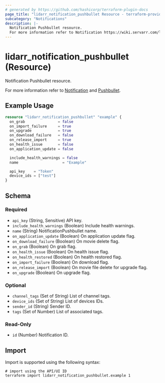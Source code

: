 ```yaml
---
# generated by https://github.com/hashicorp/terraform-plugin-docs
page_title: "lidarr_notification_pushbullet Resource - terraform-provider-lidarr"
subcategory: "Notifications"
description: |-
  Notification Pushbullet resource.
  For more information refer to Notification https://wiki.servarr.com/lidarr/settings#connect and Pushbullet https://wiki.servarr.com/lidarr/supported#pushbullet.
---
```


# lidarr_notification_pushbullet (Resource)

<!-- subcategory:Notifications -->Notification Pushbullet resource.
For more information refer to [Notification](https://wiki.servarr.com/lidarr/settings#connect) and [Pushbullet](https://wiki.servarr.com/lidarr/supported#pushbullet).

## Example Usage

```terraform
resource "lidarr_notification_pushbullet" "example" {
  on_grab               = false
  on_import_failure     = true
  on_upgrade            = true
  on_download_failure   = false
  on_release_import     = true
  on_health_issue       = false
  on_application_update = false

  include_health_warnings = false
  name                    = "Example"

  api_key    = "Token"
  device_ids = ["test"]
}
```

<!-- schema generated by tfplugindocs -->
## Schema

### Required

- `api_key` (String, Sensitive) API key.
- `include_health_warnings` (Boolean) Include health warnings.
- `name` (String) NotificationPushbullet name.
- `on_application_update` (Boolean) On application update flag.
- `on_download_failure` (Boolean) On movie delete flag.
- `on_grab` (Boolean) On grab flag.
- `on_health_issue` (Boolean) On health issue flag.
- `on_health_restored` (Boolean) On health restored flag.
- `on_import_failure` (Boolean) On download flag.
- `on_release_import` (Boolean) On movie file delete for upgrade flag.
- `on_upgrade` (Boolean) On upgrade flag.

### Optional

- `channel_tags` (Set of String) List of channel tags.
- `device_ids` (Set of String) List of devices IDs.
- `sender_id` (String) Sender ID.
- `tags` (Set of Number) List of associated tags.

### Read-Only

- `id` (Number) Notification ID.

## Import

Import is supported using the following syntax:

```shell
# import using the API/UI ID
terraform import lidarr_notification_pushbullet.example 1
```
